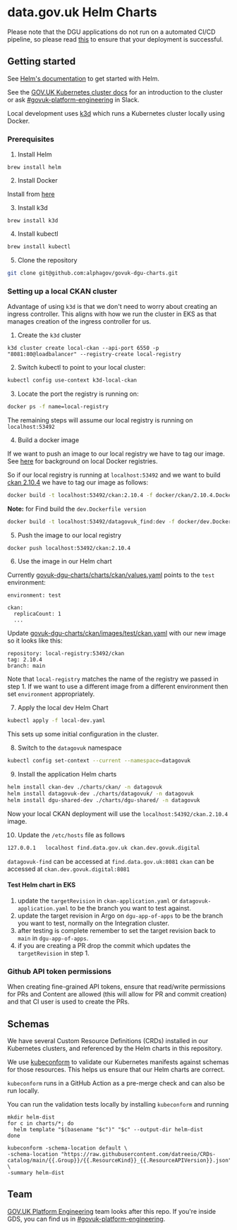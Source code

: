 # data.gov.uk Helm Charts

Please note that the DGU applications do not run on a automated CI/CD pipeline, so please read [this](https://docs.publishing.service.gov.uk/manual/data-gov-uk-deployment.html) to ensure that your deployment is successful.

## Getting started

See [Helm's documentation](https://helm.sh/docs) to get started with Helm.

See the [GOV.UK Kubernetes cluster docs](https://govuk-kubernetes-cluster-user-docs.publishing.service.gov.uk/)
for an introduction to the cluster or ask [#govuk-platform-engineering](https://gds.slack.com/channels/govuk-platform-engineering) in Slack.

Local development uses [k3d](https://k3d.io/) which runs a Kubernetes cluster locally using Docker.

### Prerequisites

1. Install Helm

```
brew install helm
```

2. Install Docker

Install from [here](https://docs.docker.com/registry/)

3. Install k3d
```
brew install k3d
```

4. Install kubectl

```sh
brew install kubectl
```

5. Clone the repository

```sh
git clone git@github.com:alphagov/govuk-dgu-charts.git
```

### Setting up a local CKAN cluster

Advantage of using `k3d` is that we don't need to worry about creating an ingress controller. This aligns with how we 
run the cluster in EKS as that manages creation of the ingress controller for us.

1. Create the `k3d` cluster
```shell
k3d cluster create local-ckan --api-port 6550 -p "8081:80@loadbalancer" --registry-create local-registry
```

2. Switch kubectl to point to your local cluster:
```sh
kubectl config use-context k3d-local-ckan
```

3. Locate the port the registry is running on:

```sh
docker ps -f name=local-registry
```

The remaining steps will assume our local registry is running on `localhost:53492`

4. Build a docker image

If we want to push an image to our local registry we have to tag our image. 
See [here](https://distribution.github.io/distribution/about/deploying/#run-a-local-registry) 
for background on local Docker registries.

So if our local registry is running at `localhost:53492` and we want to build 
[ckan 2.10.4](https://github.com/alphagov/ckanext-datagovuk/blob/457e856fe0ff0d60edc99a4a2a88e778f37ac05f/docker/ckan/2.10.4.Dockerfile) 
we have to tag our image as follows:

```sh
docker build -t localhost:53492/ckan:2.10.4 -f docker/ckan/2.10.4.Dockerfile .
```
**Note:** for Find build the `dev.Dockerfile version`

```sh
docker build -t localhost:53492/datagovuk_find:dev -f docker/dev.Dockerfile .
```

5. Push the image to our local registry

```sh
docker push localhost:53492/ckan:2.10.4
```

6. Use the image in our Helm chart

Currently [govuk-dgu-charts/charts/ckan/values.yaml](https://github.com/alphagov/govuk-dgu-charts/blob/b6f56b6abd374584ad219f60e09ea7df20934127/charts/ckan/values.yaml) 
points to the `test` environment:

```
environment: test

ckan:
  replicaCount: 1
  ...
```

Update [govuk-dgu-charts/ckan/images/test/ckan.yaml](https://github.com/alphagov/govuk-dgu-charts/blob/b6f56b6abd374584ad219f60e09ea7df20934127/charts/ckan/images/test/ckan.yaml) with our new image so it looks like this:

```
repository: local-registry:53492/ckan
tag: 2.10.4
branch: main
```

Note that `local-registry` matches the name of the registry we passed in step 1. 
If we want to use a different image from a different environment then set `environment` appropriately. 

7. Apply the local dev Helm Chart

```sh
kubectl apply -f local-dev.yaml
```

This sets up some initial configuration in the cluster.

8. Switch to the `datagovuk` namespace

```sh
kubectl config set-context --current --namespace=datagovuk
```

9. Install the application Helm charts

```sh
helm install ckan-dev ./charts/ckan/ -n datagovuk
helm install datagovuk-dev ./charts/datagovuk/ -n datagovuk
helm install dgu-shared-dev ./charts/dgu-shared/ -n datagovuk
```

Now your local CKAN deployment will use the `localhost:54392/ckan.2.10.4` image.

10. Update the `/etc/hosts` file as follows

```sh
127.0.0.1	localhost find.data.gov.uk ckan.dev.govuk.digital
```

`datagovuk-find` can be accessed at `find.data.gov.uk:8081`
`ckan` can be accessed at `ckan.dev.govuk.digital:8081`

#### Test Helm chart in EKS

1. update the `targetRevision` in `ckan-application.yaml` or `datagovuk-application.yaml` to be the branch you want to test against.
1. update the target revision in Argo on `dgu-app-of-apps` to be the branch you want to test, normally on the Integration cluster.
1. after testing is complete remember to set the target revision back to `main` in `dgu-app-of-apps`.
1. if you are creating a PR drop the commit which updates the `targetRevision` in step 1.

### Github API token permissions

When creating fine-grained API tokens, ensure that read/write permissions for PRs and Content are allowed (this will allow for PR and commit creation) and that CI user is used to create the PRs.

## Schemas

We have several Custom Resource Definitions (CRDs) installed in our Kubernetes clusters, and referenced by the Helm charts
in this repository.

We use [kubeconform] to validate our Kubernetes manifests against schemas for
those resources. This helps us ensure that our Helm charts are correct.

`kubeconform` runs in a GitHub Action as a pre-merge check and can also be run
locally.

You can run the validation tests locally by installing `kubeconform` and running

```shell
mkdir helm-dist
for c in charts/*; do
  helm template "$(basename "$c")" "$c" --output-dir helm-dist
done

kubeconform -schema-location default \
-schema-location "https://raw.githubusercontent.com/datreeio/CRDs-catalog/main/{{.Group}}/{{.ResourceKind}}_{{.ResourceAPIVersion}}.json" \
-summary helm-dist
```

[kubeconform]: https://github.com/yannh/kubeconform

## Team

[GOV.UK Platform Engineering](https://github.com/orgs/alphagov/teams/gov-uk-platform-engineering) team looks after this repo. If you're inside GDS, you can find us in [#govuk-platform-engineering](https://gds.slack.com/channels/govuk-platform-engineering).

